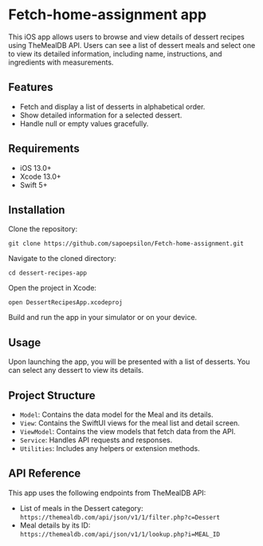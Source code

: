 # Fetch-home-assignment app

This iOS app allows users to browse and view details of dessert recipes using TheMealDB API. Users can see a list of dessert meals and select one to view its detailed information, including name, instructions, and ingredients with measurements.

## Features

- Fetch and display a list of desserts in alphabetical order.
- Show detailed information for a selected dessert.
- Handle null or empty values gracefully.

## Requirements

- iOS 13.0+
- Xcode 13.0+
- Swift 5+

## Installation

Clone the repository:

    git clone https://github.com/sapoepsilon/Fetch-home-assignment.git

Navigate to the cloned directory:

    cd dessert-recipes-app

Open the project in Xcode:

    open DessertRecipesApp.xcodeproj

Build and run the app in your simulator or on your device.

## Usage

Upon launching the app, you will be presented with a list of desserts. You can select any dessert to view its details.

## Project Structure

- `Model`: Contains the data model for the Meal and its details.
- `View`: Contains the SwiftUI views for the meal list and detail screen.
- `ViewModel`: Contains the view models that fetch data from the API.
- `Service`: Handles API requests and responses.
- `Utilities`: Includes any helpers or extension methods.

## API Reference

This app uses the following endpoints from TheMealDB API:

- List of meals in the Dessert category: `https://themealdb.com/api/json/v1/1/filter.php?c=Dessert`
- Meal details by its ID: `https://themealdb.com/api/json/v1/1/lookup.php?i=MEAL_ID`
